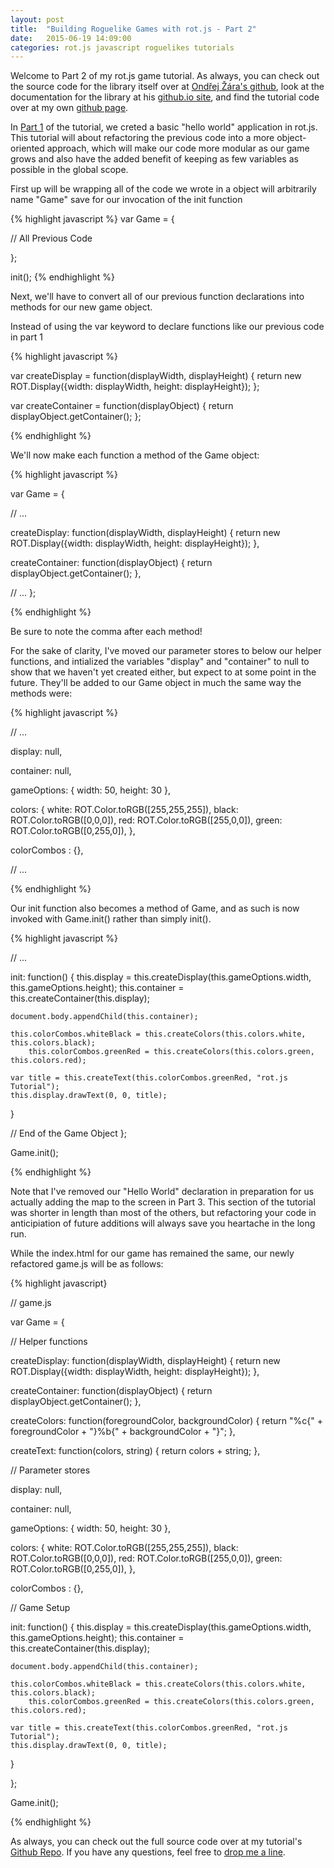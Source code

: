 ```yaml
---
layout: post
title:  "Building Roguelike Games with rot.js - Part 2"
date:   2015-06-19 14:09:00
categories: rot.js javascript roguelikes tutorials
---
```

Welcome to Part 2 of my rot.js game tutorial. As always, you can check out the source code for the library itself over at [Ondřej Žára's github][ozgithub], look at the documentation for the library at his [github.io site][rot.js], and find the tutorial code over at my own [github page][projectgithub].

In [Part 1][part1] of the tutorial, we creted a basic "hello world" application in rot.js. This tutorial will about refactoring the previous code into a more object-oriented approach, which will make our code more modular as our game grows and also have the added benefit of keeping as few variables as possible in the global scope.

First up will be wrapping all of the code we wrote in a object will arbitrarily name "Game" save for our invocation of the init function

{% highlight javascript %}
var Game = {

// All Previous Code

};

init();
{% endhighlight %}

Next, we'll have to convert all of our previous function declarations into methods for our new game object.

Instead of using the var keyword to declare functions like our previous code in part 1

{% highlight javascript %}

var createDisplay = function(displayWidth, displayHeight) {
  return new ROT.Display({width: displayWidth, height: displayHeight});
};

var createContainer = function(displayObject) {
  return displayObject.getContainer();
};

{% endhighlight %}

We'll now make each function a method of the Game object:

{% highlight javascript %}

var Game = {
  
  // ...
  
  createDisplay: function(displayWidth, displayHeight) {
    return new ROT.Display({width: displayWidth, height: displayHeight});
  },

  createContainer: function(displayObject) {
    return displayObject.getContainer();
  },
  
  // ...
};

{% endhighlight %}

Be sure to note the comma after each method!

For the sake of clarity, I've moved our parameter stores to below our helper functions, and intialized the variables "display" and "container" to null to show that we haven't yet created either, but expect to at some point in the future. They'll be added to our Game object in much the same way the methods were:

{% highlight javascript %}

// ...

  display: null,
  
  container: null,
  
  gameOptions: {
    width: 50,
    height: 30
  },

  colors: {
    white:  ROT.Color.toRGB([255,255,255]),
    black: ROT.Color.toRGB([0,0,0]),
    red: ROT.Color.toRGB([255,0,0]),
    green: ROT.Color.toRGB([0,255,0]),
  },

  colorCombos : {},

// ...

{% endhighlight %}

Our init function also becomes a method of Game, and as such is now invoked with Game.init() rather than simply init().

{% highlight javascript %}

// ...

  init: function() {
    this.display = this.createDisplay(this.gameOptions.width, this.gameOptions.height);
    this.container = this.createContainer(this.display);
    
    document.body.appendChild(this.container);

    this.colorCombos.whiteBlack = this.createColors(this.colors.white, this.colors.black);
        this.colorCombos.greenRed = this.createColors(this.colors.green, this.colors.red);

    var title = this.createText(this.colorCombos.greenRed, "rot.js Tutorial");
    this.display.drawText(0, 0, title);
  }

// End of the Game Object
};

Game.init();

{% endhighlight %}

Note that I've removed our "Hello World" declaration in preparation for us actually adding the map to the screen in Part 3. This section of the tutorial was shorter in length than most of the others, but refactoring your code in anticipiation of future additions will always save you heartache in the long run.

While the index.html for our game has remained the same, our newly refactored game.js will be as follows:

{% highlight javascript}

// game.js

var Game = {

  // Helper functions

  createDisplay: function(displayWidth, displayHeight) {
    return new ROT.Display({width: displayWidth, height: displayHeight});
  },

  createContainer: function(displayObject) {
    return displayObject.getContainer();
  },

  createColors: function(foregroundColor, backgroundColor) {
    return "%c{" + foregroundColor + "}%b{" + backgroundColor + "}";
  },

  createText: function(colors, string) {
    return colors + string;
  },

  // Parameter stores
  
  display: null,
  
  container: null,
  
  gameOptions: {
    width: 50,
    height: 30
  },

  colors: {
    white:  ROT.Color.toRGB([255,255,255]),
    black: ROT.Color.toRGB([0,0,0]),
    red: ROT.Color.toRGB([255,0,0]),
    green: ROT.Color.toRGB([0,255,0]),
  },

  colorCombos : {},

  // Game Setup
  
  init: function() {
    this.display = this.createDisplay(this.gameOptions.width, this.gameOptions.height);
    this.container = this.createContainer(this.display);
    
    document.body.appendChild(this.container);

    this.colorCombos.whiteBlack = this.createColors(this.colors.white, this.colors.black);
        this.colorCombos.greenRed = this.createColors(this.colors.green, this.colors.red);

    var title = this.createText(this.colorCombos.greenRed, "rot.js Tutorial");
    this.display.drawText(0, 0, title);
  }

};

Game.init();

{% endhighlight %}

As always, you can check out the full source code over at my tutorial's [Github Repo][projectgithub]. If you have any questions, feel free to [drop me a line][zlgithub].

[part1]: http://zlester.github.io/rot.js/javascript/roguelikes/tutorials/2015/06/13/rot.js-tutorial-part-1.html
[rot.js]: http://ondras.github.io/rot.js/hp/
[ozgithub]: https://github.com/ondras/rot.js
[zlgithub]: http://github.com/ZLester
[projectgithub]: https://github.com/ZLester/rot.js-Tutorial
